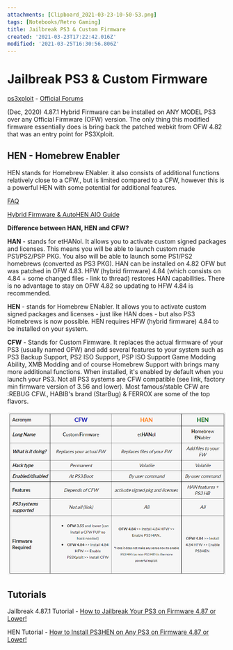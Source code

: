 ```yaml
---
attachments: [Clipboard_2021-03-23-10-50-53.png]
tags: [Notebooks/Retro Gaming]
title: Jailbreak PS3 & Custom Firmware
created: '2021-03-23T17:22:42.016Z'
modified: '2021-03-25T16:30:56.806Z'
---
```


# Jailbreak PS3 & Custom Firmware

[ps3xploit](http://ps3xploit.com) - [Official Forums](https://www.psx-place.com/forums/PS3Xploit/)

(Dec, 2020) 4.87.1 Hybrid Firmware can be installed on ANY MODEL PS3 over any Official Firmware (OFW) version.  The only thing this modified firmware essentially does is bring back the patched webkit from OFW 4.82 that was an entry point for PS3Xploit.

## HEN - Homebrew Enabler

HEN stands for Homebrew ENabler. it also consists of additional functions relatively close to a CFW., but is limited compared to a CFW, however this is a powerful HEN with some potential for additional features.

[FAQ](https://www.psx-place.com/threads/ps3hen-f-a-q.24023/)

[Hybrid Firmware & AutoHEN AIO Guide](https://www.psx-place.com/threads/tutorial-ps3hen-the-great-ps3-hen-all-in-one-guide.24369/)

**Difference between HAN, HEN and CFW?**

**HAN** - stands for etHANol. It allows you to activate custom signed packages and licenses. This means you will be able to launch custom made PS1/PS2/PSP PKG. You also will be able to launch some PS1/PS2 homebrews (converted as PS3 PKG). HAN can be installed on 4.82 OFW but was patched in OFW 4.83. HFW (hybrid firmware) 4.84 (which consists on 4.84 + some changed files - link to thread) restores HAN capabilities. There is no advantage to stay on OFW 4.82 so updating to HFW 4.84 is recommended.

**HEN** - stands for Homebrew ENabler. It allows you to activate custom signed packages and licenses - just like HAN does - but also PS3 Homebrews is now possible.  HEN requires HFW (hybrid firmware) 4.84 to be installed on your system.

**CFW** - Stands for Custom Firmware. It replaces the actual firmware of your PS3 (usually named OFW) and add several features to your system such as PS3 Backup Support, PS2 ISO Support, PSP ISO Support Game Modding Ability, XMB Modding and of course Homebrew Support with brings many more additional functions.  When installed, it's enabled by default when you launch your PS3. Not all PS3 systems are CFW compatible (see link, factory min firmware version of 3.56 and lower). Most famous/stable CFW are :REBUG CFW., HABIB's brand (StarBug) & FERROX are some of the top flavors.

![Comparison Chart](../attachments/Clipboard_2021-03-23-10-50-53.png)

## Tutorials

Jailbreak 4.87.1 Tutorial - [How to Jailbreak Your PS3 on Firmware 4.87 or Lower!](https://www.youtube.com/watch?v=Eckd06nFReY)

HEN Tutorial - [How to Install PS3HEN on Any PS3 on Firmware 4.87 or Lower!](https://www.youtube.com/watch?v=fOKemRHAZ3c)

